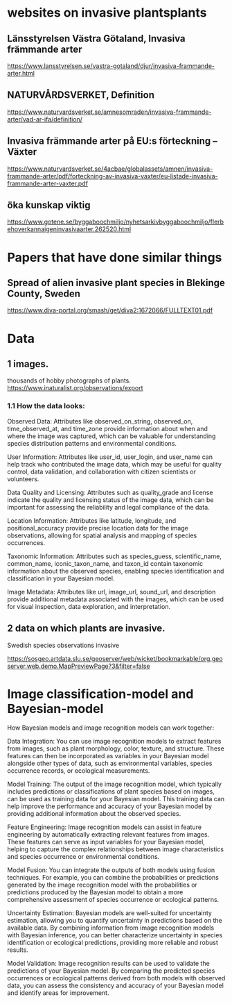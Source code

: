 # websites on invasive plantsplants

## Länsstyrelsen Västra Götaland, Invasiva främmande arter
https://www.lansstyrelsen.se/vastra-gotaland/djur/invasiva-frammande-arter.html

## NATURVÅRDSVERKET, Definition
https://www.naturvardsverket.se/amnesomraden/invasiva-frammande-arter/vad-ar-ifa/definition/

## Invasiva främmande arter på EU:s förteckning – Växter
https://www.naturvardsverket.se/4acbae/globalassets/amnen/invasiva-frammande-arter/pdf/forteckning-av-invasiva-vaxter/eu-listade-invasiva-frammande-arter-vaxter.pdf

## öka kunskap viktig
https://www.gotene.se/byggaboochmiljo/nyhetsarkivbyggaboochmiljo/flerbehoverkannaigeninvasivaarter.262520.html


# Papers that have done similar things

## Spread of alien invasive plant species in Blekinge County, Sweden
https://www.diva-portal.org/smash/get/diva2:1672066/FULLTEXT01.pdf




# Data

## 1 images.
thousands of hobby photographs of plants.
https://www.inaturalist.org/observations/export


### 1.1 How the data looks:
Observed Data: Attributes like observed_on_string, observed_on, time_observed_at, and time_zone provide information about when and where the image was captured, which can be valuable for understanding species distribution patterns and environmental conditions.

User Information: Attributes like user_id, user_login, and user_name can help track who contributed the image data, which may be useful for quality control, data validation, and collaboration with citizen scientists or volunteers.

Data Quality and Licensing: Attributes such as quality_grade and license indicate the quality and licensing status of the image data, which can be important for assessing the reliability and legal compliance of the data.

Location Information: Attributes like latitude, longitude, and positional_accuracy provide precise location data for the image observations, allowing for spatial analysis and mapping of species occurrences.

Taxonomic Information: Attributes such as species_guess, scientific_name, common_name, iconic_taxon_name, and taxon_id contain taxonomic information about the observed species, enabling species identification and classification in your Bayesian model.

Image Metadata: Attributes like url, image_url, sound_url, and description provide additional metadata associated with the images, which can be used for visual inspection, data exploration, and interpretation.

## 2 data on which plants are invasive.
Swedish species observations invasive

https://sosgeo.artdata.slu.se/geoserver/web/wicket/bookmarkable/org.geoserver.web.demo.MapPreviewPage?3&filter=false


# Image classification-model and Bayesian-model
How Bayesian models and image recognition models can work together:

Data Integration: You can use image recognition models to extract features from images, such as plant morphology, color, texture, and structure. These features can then be incorporated as variables in your Bayesian model alongside other types of data, such as environmental variables, species occurrence records, or ecological measurements.

Model Training: The output of the image recognition model, which typically includes predictions or classifications of plant species based on images, can be used as training data for your Bayesian model. This training data can help improve the performance and accuracy of your Bayesian model by providing additional information about the observed species.

Feature Engineering: Image recognition models can assist in feature engineering by automatically extracting relevant features from images. These features can serve as input variables for your Bayesian model, helping to capture the complex relationships between image characteristics and species occurrence or environmental conditions.

Model Fusion: You can integrate the outputs of both models using fusion techniques. For example, you can combine the probabilities or predictions generated by the image recognition model with the probabilities or predictions produced by the Bayesian model to obtain a more comprehensive assessment of species occurrence or ecological patterns.

Uncertainty Estimation: Bayesian models are well-suited for uncertainty estimation, allowing you to quantify uncertainty in predictions based on the available data. By combining information from image recognition models with Bayesian inference, you can better characterize uncertainty in species identification or ecological predictions, providing more reliable and robust results.

Model Validation: Image recognition results can be used to validate the predictions of your Bayesian model. By comparing the predicted species occurrences or ecological patterns derived from both models with observed data, you can assess the consistency and accuracy of your Bayesian model and identify areas for improvement.